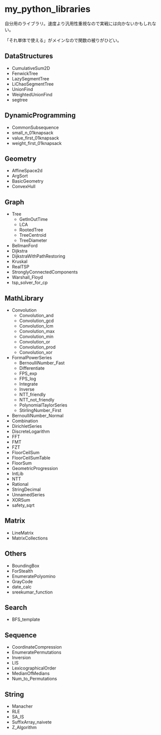 # my_python_libraries
自分用のライブラリ。速度より汎用性重視なので実戦には向かないかもしれない。

「それ単体で使える」がメインなので関数の被りがひどい。

## DataStructures

- CumulativeSum2D
- FenwickTree
- LazySegmentTree
- LiChaoSegmentTree
- UnionFind
- WeightedUnionFind
- segtree

## DynamicProgramming

- CommonSubsequence
- small_n_01knapsack
- value_first_01knapsack
- weight_first_01knapsack

## Geometry

- AffineSpace2d
- ArgSort
- BasicGeometry
- ConvexHull

## Graph

- Tree
  - GetInOutTime
  - LCA
  - RootedTree
  - TreeCentroid
  - TreeDiameter
- BellmanFord
- Dijkstra
- DijkstraWithPathRestoring
- Kruskal
- RealTSP
- StronglyConnectedComponents
- Warshall_Floyd
- tsp_solver_for_cp

## MathLibrary

- Convolution
  - Convolution_and
  - Convolution_gcd
  - Convolution_lcm
  - Convolution_max
  - Convolution_min
  - Convolution_or
  - Convolution_prod
  - Convolution_xor
- FormalPowerSeries
  - BernoulliNumber_Fast
  - Differentiate
  - FPS_exp
  - FPS_log
  - Integrate
  - Inverse
  - NTT_friendly
  - NTT_not_friendly
  - PolynomialTaylorSeries
  - StirlingNumber_First
- BernoulliNumber_Normal
- Combination
- DirichletSeries
- DiscreteLogarithm
- FFT
- FMT
- FZT
- FloorCeilSum
- FloorCeilSumTable
- FloorSum
- GeometricProgression
- IntLib
- NTT
- Rational
- StringDecimal
- UnnamedSeries
- XORSum
- safety_sqrt

## Matrix

- LineMatrix
- MatrixCollections

## Others

- BoundingBox
- ForStealth
- EnumeratePolyomino
- GrayCode
- date_calc
- sreekumar_function

## Search

- BFS_template

## Sequence

- CoordinateCompression
- EnumeratePermutations
- Inversion
- LIS
- LexicographicalOrder
- MedianOfMedians
- Num_to_Permutations

## String

- Manacher
- RLE
- SA_IS
- SuffixArray_naivete
- Z_Algorithm

